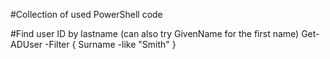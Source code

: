 #Collection of used PowerShell code

#Find user ID by lastname (can also try GivenName for the first name)
Get-ADUser -Filter { Surname -like "Smith" }
